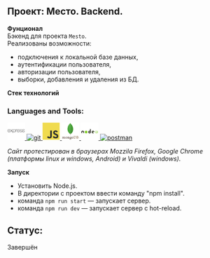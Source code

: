 ## Проект: Место. Backend.  

**Фунционал**      
Бэкенд для проекта `Mesto`.    
Реализованы возможности:  
 - подключения к локальной базе данных,  
 - аутентификации пользователя,  
 - авторизации пользователя,  
 - выборки, добавления и удаления из БД. 

**Стек технологий**  
<h3 align="left">Languages and Tools:</h3>
<p align="left"> 
  <a href="https://expressjs.com" target="_blank" rel="noreferrer"> 
    <img src="https://raw.githubusercontent.com/devicons/devicon/master/icons/express/express-original-wordmark.svg" alt="express" width="40" height="40"/> 
  </a> 
  <a href="https://git-scm.com/" target="_blank" rel="noreferrer"> 
    <img src="https://www.vectorlogo.zone/logos/git-scm/git-scm-icon.svg" alt="git" width="40" height="40"/> 
  </a> 
  <a href="https://developer.mozilla.org/en-US/docs/Web/JavaScript" target="_blank" rel="noreferrer"> 
    <img src="https://raw.githubusercontent.com/devicons/devicon/master/icons/javascript/javascript-original.svg" alt="javascript" width="40" height="40"/> 
  </a> 
  <a href="https://www.mongodb.com/" target="_blank" rel="noreferrer"> 
    <img src="https://raw.githubusercontent.com/devicons/devicon/master/icons/mongodb/mongodb-original-wordmark.svg" alt="mongodb" width="40" height="40"/> 
  </a> 
  <a href="https://nodejs.org" target="_blank" rel="noreferrer"> 
    <img src="https://raw.githubusercontent.com/devicons/devicon/master/icons/nodejs/nodejs-original-wordmark.svg" alt="nodejs" width="40" height="40"/> 
  </a> 
  <a href="https://postman.com" target="_blank" rel="noreferrer"> 
    <img src="https://www.vectorlogo.zone/logos/getpostman/getpostman-icon.svg" alt="postman" width="40" height="40"/> 
  </a> </p>  

*Сайт протестирован в браузерах Mozzila Firefox, Google Chrome (платформы linux и windows, Android) и Vivaldi (windows).*

**Запуск**   
- Установить Node.js.
- В директории с проектом ввести команду "npm install".
- команда `npm run start` — запускает сервер.   
- команда `npm run dev` — запускает сервер с hot-reload.


## Статус:   
Завершён  





